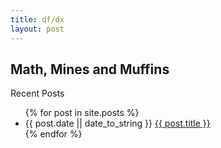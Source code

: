 ```yaml
---
title: df/dx
layout: post
---
```


## Math, Mines and Muffins

Recent Posts

<ul>
  {% for post in site.posts %}
    <li>
      {{ post.date || date_to_string }}&nbsp;<a href="{{ post.url }}">{{ post.title }}</a>
    </li>
  {% endfor %}
</ul>